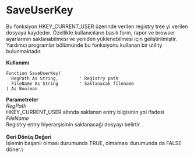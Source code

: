 # SaveUserKey

Bu fonksiyon HKEY\_CURRENT\_USER üzerinde verilen registry tree yi verilen dosyaya kaydeder. Özellikle kullanıcıların basılı form, rapor ve browser ayarlarının saklanabilmesi ve yeniden yüklenebilmesi için geliştirilmiştir. Yardımcı programlar bölümünde bu fonksiyonu kullanan bir utility bulunmaktadır.

**Kullanımı**

```
Function SaveUserKey(
  RegPath As String,		' Registry path
  FileName As String		' Saklanacak filename
) As Boolean
```

**Parametreler**\
_RegPath_\
HKEY\_CURRENT\_USER altında saklanan entry bilgisinin yol ifadesi\
_FileName_\
Registry entry hiyerarşisinin saklanacağı dosyayı belirtir.\
\
**Geri Dönüş Değeri**\
İşlemin başarılı olması durumunda TRUE, olmaması durumunda da FALSE döner.\
